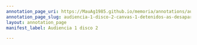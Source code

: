 ```yaml
---
annotation_page_uri: https://MauAg1985.github.io/memoria/annotations/audiencia-1-disco-2-canvas-1-detenidos-as-desaparecidos-as.json
annotation_page_slug: audiencia-1-disco-2-canvas-1-detenidos-as-desaparecidos-as
layout: annotation_page
manifest_label: Audiencia 1 disco 2

---
```


